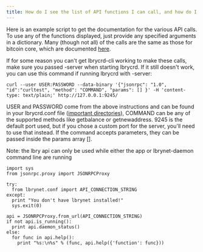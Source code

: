 ```yaml
---
title: How do I see the list of API functions I can call, and how do I call them?
---
```


Here is an example script to get the documentation for the various API calls. To use any of the functions displayed, just provide any specified arguments in a dictionary. Many (though not all) of the calls are the same as those for bitcoin core, which are documented [here](https://en.bitcoin.it/wiki/Original_Bitcoin_client/API_calls_list).

If for some reason you can't get lbrycrd-cli working to make these calls, make sure you passed -server when starting lbrycrd. If it still doesn't work, you can use this command if running lbrycrd with -server:

`curl --user USER:PASSWORD --data-binary '{"jsonrpc": "1.0", "id":"curltest", "method": "COMMAND", "params": [] }' -H 'content-type: text/plain;' http://127.0.0.1:9245/`

USER and PASSWORD come from the above instructions and can be found in your lbrycrd.conf file ([important directories](https://lbry.io/faq/lbry-directories)), COMMAND can be any of the supported methods like getbalance or getnewaddress. 9245 is the default port used, but if you chose a custom port for the server, you'll need to use that instead. If the command accepts parameters, they can be passed inside the params array [].

Note: the lbry api can only be used while either the app or lbrynet-daemon command line are running

    import sys
    from jsonrpc.proxy import JSONRPCProxy

    try:
      from lbrynet.conf import API_CONNECTION_STRING
    except:
      print "You don't have lbrynet installed!"
      sys.exit(0)

    api = JSONRPCProxy.from_url(API_CONNECTION_STRING)
    if not api.is_running():
      print api.daemon_status()
    else:
      for func in api.help():
        print "%s:\n%s" % (func, api.help({'function': func}))
